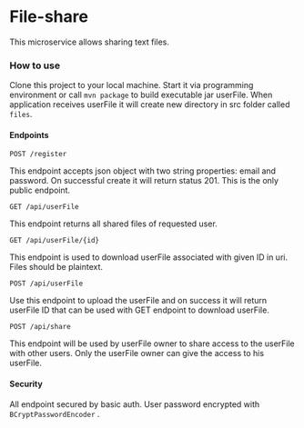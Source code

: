 # File-share

This microservice allows sharing text files.

### How to use

Clone this project to your local machine. Start it via programming environment or call `mvn package` to build executable
jar userFile. When application receives userFile it will create new directory in src folder called `files`.

#### Endpoints

`POST /register`

This endpoint accepts json object with two string properties: email and password. On successful create it will return
status 201. This is the only public endpoint.

`GET /api/userFile`

This endpoint returns all shared files of requested user.

`GET /api/userFile/{id}`

This endpoint is used to download userFile associated with given ID in uri.  
Files should be plaintext.

`POST /api/userFile`

Use this endpoint to upload the userFile and on success it will return userFile ID that can be used with GET endpoint to
download userFile.

`POST /api/share`

This endpoint will be used by userFile owner to share access to the userFile with other users. Only the userFile owner can give the
access to his userFile.

#### Security

All endpoint secured by basic auth. User password encrypted with `BCryptPasswordEncoder` .